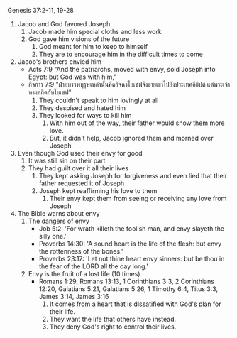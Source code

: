 Genesis 37:2-11, 19-28

1. Jacob and God favored Joseph
    1. Jacob made him special cloths and less work
    2. God gave him visions of the future
        1. God meant for him to keep to himself
        2. They are to encourage him in the difficult times to come
2. Jacob's brothers envied him
    - Acts 7:9 "And the patriarchs, moved with envy, sold Joseph into Egypt: but God was with him,"
    - กิจการ 7:9 "ฝ่ายบรรพบุรุษเหล่านั้นคิดอิจฉาโยเซฟจึงขายเขาไปยังประเทศอียิปต์    แต่พระเจ้าทรงสถิตกับโยเซฟ"
        1. They couldn't speak to him lovingly at all
        2. They despised and hated him
        3. They looked for ways to kill him
            1. With him out of the way, their father would show them more love.
            2. But, it didn't help, Jacob ignored them and morned over Joseph
3. Even though God used their envy for good
    1. It was still sin on their part
    2. They had guilt over it all their lives
        1. They kept asking Joseph for forgiveness and even lied that their father requested it of Joseph
        2. Joseph kept reaffirming his love to them
            1. Their envy kept them from seeing or receiving any love from Joseph
4. The Bible warns about envy
    1. The dangers of envy
        - Job 5:2: 'For wrath killeth the foolish man, and envy slayeth the silly one.'  
        - Proverbs 14:30: 'A sound heart is the life of the flesh: but envy the rottenness of the bones.'  
        - Proverbs 23:17: 'Let not thine heart envy sinners: but be thou in the fear of the LORD all the day long.'  
    2. Envy is the fruit of a lost life (10 times)
        - Romans 1:29, Romans 13:13, 1 Corinthians 3:3, 2 Corinthians 12:20, Galatians 5:21, Galatians 5:26, 1 Timothy 6:4, Titus 3:3, James 3:14, James 3:16
            1. It comes from a heart that is dissatified with God's plan for their life.
            2. They want the life that others have instead.
            3. They deny God's right to control their lives.